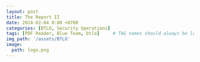 ```yaml
---
layout: post
title: The Report II
date: 2024-02-04 8:00 +0700
categories: [BTLO, Security Operations]
tags: [PDF Reader, Blue Team, btlo]     # TAG names should always be lowercase
img_path: '/assets/BTLO'
image: 
  path: logo.png
--- 
```



























